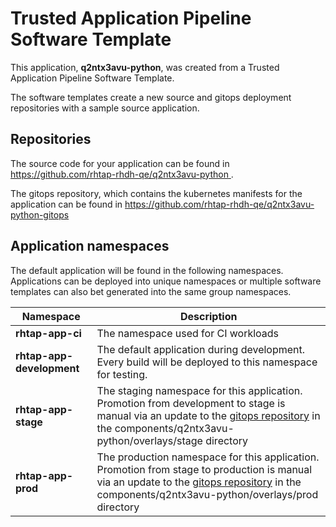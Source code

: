 # Trusted Application Pipeline Software Template

This application, **q2ntx3avu-python**, was created from a Trusted Application Pipeline Software Template.

The software templates create a new source and gitops deployment repositories with a sample source application. 

## Repositories

The source code for your application can be found in [https://github.com/rhtap-rhdh-qe/q2ntx3avu-python ](https://github.com/rhtap-rhdh-qe/q2ntx3avu-python ).
 
The gitops repository, which contains the kubernetes manifests for the application can be found in 
[https://github.com/rhtap-rhdh-qe/q2ntx3avu-python-gitops ](https://github.com/rhtap-rhdh-qe/q2ntx3avu-python-gitops ) 

## Application namespaces 

The default application will be found in the following namespaces. Applications can be deployed into unique namespaces or multiple software templates can also bet generated into the same group namespaces.  

|  Namespace   |  Description   |  
| -------- | -------- |
| **rhtap-app-ci** | The namespace used for CI workloads |
| **rhtap-app-development** | The default application during development. Every build will be deployed to this namespace for testing. |
| **rhtap-app-stage** | The staging namespace for this application. Promotion from development to stage is manual via an update to the [gitops repository](https://github.com/rhtap-rhdh-qe/q2ntx3avu-python-gitops ) in the components/q2ntx3avu-python/overlays/stage directory |
| **rhtap-app-prod** | The production namespace for this application. Promotion from stage to production is manual via an update to the [gitops repository](https://github.com/rhtap-rhdh-qe/q2ntx3avu-python-gitops ) in the components/q2ntx3avu-python/overlays/prod directory |